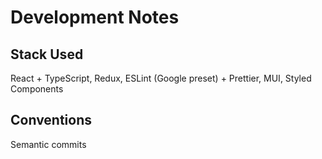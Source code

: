 # Development Notes

## Stack Used

React + TypeScript, Redux, ESLint (Google preset) + Prettier, MUI, Styled Components

## Conventions

Semantic commits

